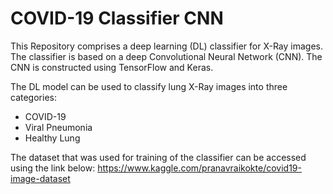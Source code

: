 # COVID-19 Classifier CNN

This Repository comprises a deep learning (DL) classifier for X-Ray images. The classifier is based on a deep Convolutional Neural Network (CNN). The CNN is constructed using TensorFlow and Keras.

The DL model can be used to classify lung X-Ray images into three categories:
- COVID-19
- Viral Pneumonia
- Healthy Lung

The dataset that was used for training of the classifier can be accessed using the link below:
https://www.kaggle.com/pranavraikokte/covid19-image-dataset
